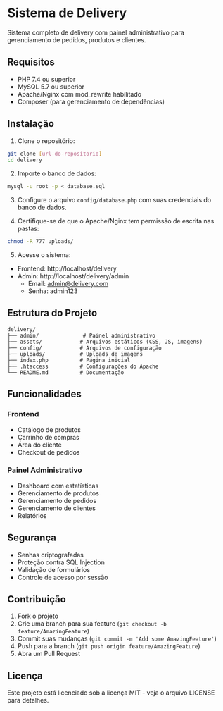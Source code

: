 # Sistema de Delivery

Sistema completo de delivery com painel administrativo para gerenciamento de pedidos, produtos e clientes.

## Requisitos

- PHP 7.4 ou superior
- MySQL 5.7 ou superior
- Apache/Nginx com mod_rewrite habilitado
- Composer (para gerenciamento de dependências)

## Instalação

1. Clone o repositório:
```bash
git clone [url-do-repositorio]
cd delivery
```

2. Importe o banco de dados:
```bash
mysql -u root -p < database.sql
```

3. Configure o arquivo `config/database.php` com suas credenciais do banco de dados.

4. Certifique-se de que o Apache/Nginx tem permissão de escrita nas pastas:
```bash
chmod -R 777 uploads/
```

5. Acesse o sistema:
- Frontend: http://localhost/delivery
- Admin: http://localhost/delivery/admin
  - Email: admin@delivery.com
  - Senha: admin123

## Estrutura do Projeto

```
delivery/
├── admin/              # Painel administrativo
├── assets/            # Arquivos estáticos (CSS, JS, imagens)
├── config/            # Arquivos de configuração
├── uploads/           # Uploads de imagens
├── index.php          # Página inicial
├── .htaccess          # Configurações do Apache
└── README.md          # Documentação
```

## Funcionalidades

### Frontend
- Catálogo de produtos
- Carrinho de compras
- Área do cliente
- Checkout de pedidos

### Painel Administrativo
- Dashboard com estatísticas
- Gerenciamento de produtos
- Gerenciamento de pedidos
- Gerenciamento de clientes
- Relatórios

## Segurança

- Senhas criptografadas
- Proteção contra SQL Injection
- Validação de formulários
- Controle de acesso por sessão

## Contribuição

1. Fork o projeto
2. Crie uma branch para sua feature (`git checkout -b feature/AmazingFeature`)
3. Commit suas mudanças (`git commit -m 'Add some AmazingFeature'`)
4. Push para a branch (`git push origin feature/AmazingFeature`)
5. Abra um Pull Request

## Licença

Este projeto está licenciado sob a licença MIT - veja o arquivo LICENSE para detalhes. 